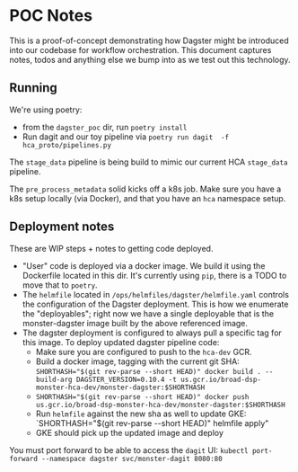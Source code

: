 # POC Notes

This is a proof-of-concept demonstrating how Dagster might be introduced
into our codebase for workflow orchestration. This document captures notes, 
todos and anything else we bump into as we test out this technology.

## Running
We're using poetry:
* from the `dagster_poc` dir, run `poetry install`
* Run dagit and our toy pipeline via `poetry run dagit  -f hca_proto/pipelines.py`

The `stage_data` pipeline is being build to mimic our current HCA `stage_data` pipeline.

The `pre_process_metadata` solid kicks off a k8s job. Make sure you have a k8s setup locally
(via Docker), and that you have an `hca` namespace setup.

## Deployment notes
These are WIP steps + notes to getting code deployed.

* "User" code is deployed via a docker image. We build it using the Dockerfile located in this dir. It's currently
using `pip`, there is a TODO to move that to `poetry`.
* The `helmfile` located in `/ops/helmfiles/dagster/helmfile.yaml` controls the configuration of the Dagster
deployment. This is how we enumerate the "deployables"; right now we have a single deployable that is the
  monster-dagster image built by the above referenced image.
* The dagster deployment is configured to always pull a specific tag for this image.
  To deploy updated dagster pipeline code:
  * Make sure you are configured to push to the `hca-dev` GCR.
  * Build a docker image, tagging with the current git SHA: `SHORTHASH="$(git rev-parse --short HEAD)" docker build . --build-arg DAGSTER_VERSION=0.10.4 -t us.gcr.io/broad-dsp-monster-hca-dev/monster-dagster:$SHORTHASH`
  * `SHORTHASH="$(git rev-parse --short HEAD)" docker push  us.gcr.io/broad-dsp-monster-hca-dev/monster-dagster:$SHORTHASH`
  * Run `helmfile` against the new sha as well to update GKE: `SHORTHASH="$(git rev-parse --short HEAD)" helmfile apply" 
  * GKE should pick up the updated image and deploy

You must port forward to be able to access the `dagit` UI: `kubectl port-forward --namespace dagster svc/monster-dagit 8080:80`
